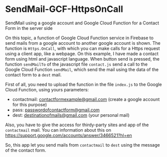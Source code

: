 # SendMail-GCF-HttpsOnCall
SendMail using a google account and Google Cloud Function for a Contact Form in the server side

On this topic, a function of Google Cloud Function service in Firebase to send mails from a google account to another google account is shown. 
The function is `Https.OnCall`, with which you can make calls for a Https request using a client app, like a webpage. 
On this example, I have made a contact form using html and javascript language. When button send is pressed, the function `sendMailTo` of the javascript file `contact.js` send a call to the Google Cloud Function `sendMail`, which send the mail using the data of the contact form to a `dest` mail. 

First of all, you need to upload the function in the file `index.js` to the Google Cloud Function, using yours parameters:

+ contactmail: contactformexample@gmail.com (create a google account for this purpose)
+ pass: passwordofcontactform@gmail.com
+ dest: destinationofmails@gmail.com (your personal mail)

Also, you have to give the access for thirdy-party sites and app of the `contactmail` mail. You can information about this on https://support.google.com/accounts/answer/3466521?hl=en

So, this app let you send mails from `contactmail` to `dest` using the message of the contact form. 

